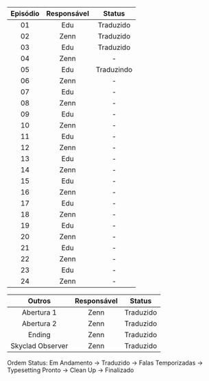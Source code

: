 
| Episódio | Responsável | Status | 
|:---:|:---:|:---:
|01|Edu|Traduzido|
|02|Zenn|Traduzido|
|03|Edu|Traduzido|
|04|Zenn|-|
|05|Edu|Traduzindo|
|06|Zenn|-|
|07|Edu|-|
|08|Zenn|-|
|09|Edu|-|
|10|Zenn|-|
|11|Edu|-|
|12|Zenn|-|
|13|Edu|-|
|14|Zenn|-|
|15|Edu|-|
|16|Zenn|-|
|17|Edu|-|
|18|Zenn|-|
|19|Edu|-|
|20|Zenn|-|
|21|Edu|-|
|22|Zenn|-|
|23|Edu|-|
|24|Zenn|-|

|Outros|Responsável|Status|
|:---:|:---:|:---:
|Abertura 1|Zenn|Traduzido|
|Abertura 2|Zenn|Traduzido|
|Ending|Zenn|Traduzido|
|Skyclad Observer|Zenn|Traduzido|

Ordem Status: Em Andamento → Traduzido → Falas Temporizadas → Typesetting Pronto → Clean Up → Finalizado

